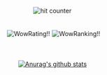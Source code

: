<div align="center">
<p></p>
<img src="https://profile-counter.glitch.me/Abhineel-Nandi/count.svg" alt="hit counter" align="center">
</div>
<br/>
<div align="center">
<p></p>
<img src="https://img.shields.io/badge/CodeChefRating-1929-yellowgreen" alt="WowRating!!" align="center" style="padding : 5px"><img src="https://img.shields.io/badge/SpojRank-889-lightgrey" alt="WowRanking!!" align="center">
</div>
<br/>
<br/>
<div align="center">
<p><a href="https://github.com/Abhineel-Nandi/github-readme-stats"><img src="https://github-readme-stats.vercel.app/api?username=Abhineel-Nandi&amp;theme=onedark" alt="Anurag&#39;s github stats"></a></p>
</div>
